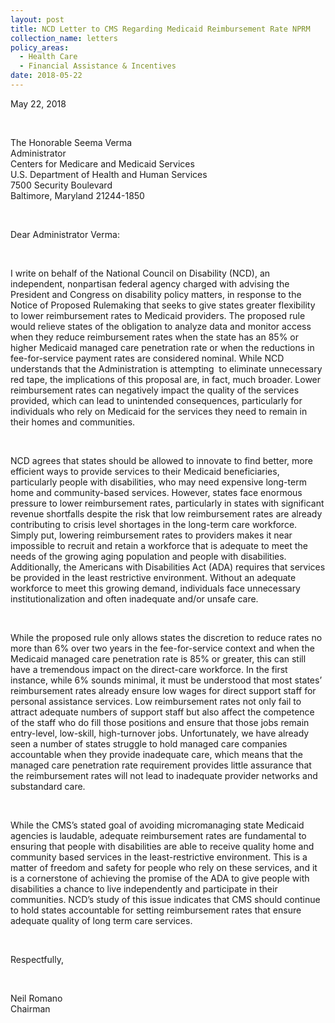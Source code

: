 ```yaml
---
layout: post
title: NCD Letter to CMS Regarding Medicaid Reimbursement Rate NPRM
collection_name: letters
policy_areas:
  - Health Care
  - Financial Assistance & Incentives
date: 2018-05-22
---
```

May 22, 2018 

 

The Honorable Seema Verma\
Administrator\
Centers for Medicare and Medicaid Services\
U.S. Department of Health and Human Services\
7500 Security Boulevard\
Baltimore, Maryland 21244-1850

 

Dear Administrator Verma:

 

I write on behalf of the National Council on Disability (NCD), an independent, nonpartisan federal agency charged with advising the President and Congress on disability policy matters, in response to the Notice of Proposed Rulemaking that seeks to give states greater flexibility to lower reimbursement rates to Medicaid providers. The proposed rule would relieve states of the obligation to analyze data and monitor access when they reduce reimbursement rates when the state has an 85% or higher Medicaid managed care penetration rate or when the reductions in fee-for-service payment rates are considered nominal. While NCD understands that the Administration is attempting  to eliminate unnecessary red tape, the implications of this proposal are, in fact, much broader. Lower reimbursement rates can negatively impact the quality of the services provided, which can lead to unintended consequences, particularly for individuals who rely on Medicaid for the services they need to remain in their homes and communities.

 

NCD agrees that states should be allowed to innovate to find better, more efficient ways to provide services to their Medicaid beneficiaries, particularly people with disabilities, who may need expensive long-term home and community-based services. However, states face enormous pressure to lower reimbursement rates, particularly in states with significant revenue shortfalls despite the risk that low reimbursement rates are already contributing to crisis level shortages in the long-term care workforce. Simply put, lowering reimbursement rates to providers makes it near impossible to recruit and retain a workforce that is adequate to meet the needs of the growing aging population and people with disabilities. Additionally, the Americans with Disabilities Act (ADA) requires that services be provided in the least restrictive environment. Without an adequate workforce to meet this growing demand, individuals face unnecessary institutionalization and often inadequate and/or unsafe care. 

 

While the proposed rule only allows states the discretion to reduce rates no more than 6% over two years in the fee-for-service context and when the Medicaid managed care penetration rate is 85% or greater, this can still have a tremendous impact on the direct-care workforce. In the first instance, while 6% sounds minimal, it must be understood that most states’ reimbursement rates already ensure low wages for direct support staff for personal assistance services. Low reimbursement rates not only fail to attract adequate numbers of support staff but also affect the competence of the staff who do fill those positions and ensure that those jobs remain entry-level, low-skill, high-turnover jobs. Unfortunately, we have already seen a number of states struggle to hold managed care companies accountable when they provide inadequate care, which means that the managed care penetration rate requirement provides little assurance that the reimbursement rates will not lead to inadequate provider networks and substandard care. 

 

While the CMS’s stated goal of avoiding micromanaging state Medicaid agencies is laudable, adequate reimbursement rates are fundamental to ensuring that people with disabilities are able to receive quality home and community based services in the least-restrictive environment. This is a matter of freedom and safety for people who rely on these services, and it is a cornerstone of achieving the promise of the ADA to give people with disabilities a chance to live independently and participate in their communities. NCD’s study of this issue indicates that CMS should continue to hold states accountable for setting reimbursement rates that ensure adequate quality of long term care services. 

 

Respectfully, 

 

Neil Romano\
Chairman
